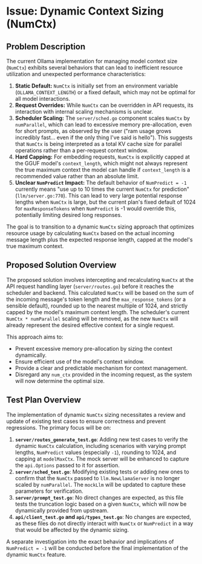 # Issue: Dynamic Context Sizing (NumCtx)

## Problem Description

The current Ollama implementation for managing model context size (`NumCtx`) exhibits several behaviors that can lead to inefficient resource utilization and unexpected performance characteristics:

1.  **Static Default:** `NumCtx` is initially set from an environment variable (`OLLAMA_CONTEXT_LENGTH`) or a fixed default, which may not be optimal for all model interactions.
2.  **Request Overrides:** While `NumCtx` can be overridden in API requests, its interaction with internal scaling mechanisms is unclear.
3.  **Scheduler Scaling:** The `server/sched.go` component scales `NumCtx` by `numParallel`, which can lead to excessive memory pre-allocation, even for short prompts, as observed by the user ("ram usage grows incredibly fast... even if the only thing I've said is hello"). This suggests that `NumCtx` is being interpreted as a total KV cache size for parallel operations rather than a per-request context window.
4.  **Hard Capping:** For embedding requests, `NumCtx` is explicitly capped at the GGUF model's `context_length`, which might not always represent the true maximum context the model can handle if `context_length` is a recommended value rather than an absolute limit.
5.  **Unclear `NumPredict` Impact:** The default behavior of `NumPredict = -1` currently means "use up to 10 times the current `NumCtx` for prediction" (`llm/server.go:770`). This can lead to very large potential response lengths when `NumCtx` is large, but the current plan's fixed default of 1024 for `maxResponseTokens` when `NumPredict` is -1 would override this, potentially limiting desired long responses.

The goal is to transition to a dynamic `NumCtx` sizing approach that optimizes resource usage by calculating `NumCtx` based on the actual incoming message length plus the expected response length, capped at the model's true maximum context.

## Proposed Solution Overview

The proposed solution involves intercepting and recalculating `NumCtx` at the API request handling layer (`server/routes.go`) before it reaches the scheduler and backend. This calculated `NumCtx` will be based on the sum of the incoming message's token length and the `max_response_tokens` (or a sensible default), rounded up to the nearest multiple of 1024, and strictly capped by the model's maximum context length. The scheduler's current `NumCtx * numParallel` scaling will be removed, as the new `NumCtx` will already represent the desired effective context for a single request.

This approach aims to:
*   Prevent excessive memory pre-allocation by sizing the context dynamically.
*   Ensure efficient use of the model's context window.
*   Provide a clear and predictable mechanism for context management.
*   Disregard any `num_ctx` provided in the incoming request, as the system will now determine the optimal size.

## Test Plan Overview

The implementation of dynamic `NumCtx` sizing necessitates a review and update of existing test cases to ensure correctness and prevent regressions. The primary focus will be on:

1.  **`server/routes_generate_test.go`**: Adding new test cases to verify the dynamic `NumCtx` calculation, including scenarios with varying prompt lengths, `NumPredict` values (especially `-1`), rounding to 1024, and capping at `modelMaxCtx`. The mock server will be enhanced to capture the `api.Options` passed to it for assertion.
2.  **`server/sched_test.go`**: Modifying existing tests or adding new ones to confirm that the `NumCtx` passed to `llm.NewLlamaServer` is no longer scaled by `numParallel`. The `mockLlm` will be updated to capture these parameters for verification.
3.  **`server/prompt_test.go`**: No direct changes are expected, as this file tests the truncation logic based on a given `NumCtx`, which will now be dynamically provided from upstream.
4.  **`api/client_test.go` and `api/types_test.go`**: No changes are expected, as these files do not directly interact with `NumCtx` or `NumPredict` in a way that would be affected by the dynamic sizing.

A separate investigation into the exact behavior and implications of `NumPredict = -1` will be conducted before the final implementation of the dynamic `NumCtx` feature.